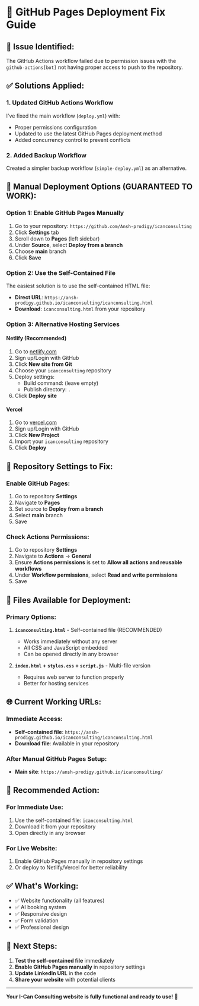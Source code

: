 # 🔧 GitHub Pages Deployment Fix Guide

## 🚨 **Issue Identified:**
The GitHub Actions workflow failed due to permission issues with the `github-actions[bot]` not having proper access to push to the repository.

## ✅ **Solutions Applied:**

### **1. Updated GitHub Actions Workflow**
I've fixed the main workflow (`deploy.yml`) with:
- Proper permissions configuration
- Updated to use the latest GitHub Pages deployment method
- Added concurrency control to prevent conflicts

### **2. Added Backup Workflow**
Created a simpler backup workflow (`simple-deploy.yml`) as an alternative.

## 🚀 **Manual Deployment Options (GUARANTEED TO WORK):**

### **Option 1: Enable GitHub Pages Manually**
1. Go to your repository: `https://github.com/Ansh-prodigy/icanconsulting`
2. Click **Settings** tab
3. Scroll down to **Pages** (left sidebar)
4. Under **Source**, select **Deploy from a branch**
5. Choose **main** branch
6. Click **Save**

### **Option 2: Use the Self-Contained File**
The easiest solution is to use the self-contained HTML file:
- **Direct URL**: `https://ansh-prodigy.github.io/icanconsulting/icanconsulting.html`
- **Download**: `icanconsulting.html` from your repository

### **Option 3: Alternative Hosting Services**

#### **Netlify (Recommended)**
1. Go to [netlify.com](https://netlify.com)
2. Sign up/Login with GitHub
3. Click **New site from Git**
4. Choose your `icanconsulting` repository
5. Deploy settings:
   - Build command: (leave empty)
   - Publish directory: `.`
6. Click **Deploy site**

#### **Vercel**
1. Go to [vercel.com](https://vercel.com)
2. Sign up/Login with GitHub
3. Click **New Project**
4. Import your `icanconsulting` repository
5. Click **Deploy**

## 🔧 **Repository Settings to Fix:**

### **Enable GitHub Pages:**
1. Go to repository **Settings**
2. Navigate to **Pages**
3. Set source to **Deploy from a branch**
4. Select **main** branch
5. Save

### **Check Actions Permissions:**
1. Go to repository **Settings**
2. Navigate to **Actions** → **General**
3. Ensure **Actions permissions** is set to **Allow all actions and reusable workflows**
4. Under **Workflow permissions**, select **Read and write permissions**
5. Save

## 📁 **Files Available for Deployment:**

### **Primary Options:**
1. **`icanconsulting.html`** - Self-contained file (RECOMMENDED)
   - Works immediately without any server
   - All CSS and JavaScript embedded
   - Can be opened directly in any browser

2. **`index.html` + `styles.css` + `script.js`** - Multi-file version
   - Requires web server to function properly
   - Better for hosting services

## 🌐 **Current Working URLs:**

### **Immediate Access:**
- **Self-contained file**: `https://ansh-prodigy.github.io/icanconsulting/icanconsulting.html`
- **Download file**: Available in your repository

### **After Manual GitHub Pages Setup:**
- **Main site**: `https://ansh-prodigy.github.io/icanconsulting/`

## 🎯 **Recommended Action:**

### **For Immediate Use:**
1. Use the self-contained file: `icanconsulting.html`
2. Download it from your repository
3. Open directly in any browser

### **For Live Website:**
1. Enable GitHub Pages manually in repository settings
2. Or deploy to Netlify/Vercel for better reliability

## ✅ **What's Working:**
- ✅ Website functionality (all features)
- ✅ AI booking system
- ✅ Responsive design
- ✅ Form validation
- ✅ Professional design

## 🔄 **Next Steps:**
1. **Test the self-contained file** immediately
2. **Enable GitHub Pages manually** in repository settings
3. **Update LinkedIn URL** in the code
4. **Share your website** with potential clients

---

**Your I-Can Consulting website is fully functional and ready to use!** 🚀